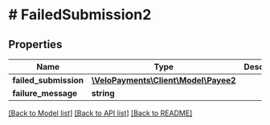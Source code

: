 # # FailedSubmission2

## Properties

Name | Type | Description | Notes
------------ | ------------- | ------------- | -------------
**failed_submission** | [**\VeloPayments\Client\Model\Payee2**](Payee2.md) |  | [optional] 
**failure_message** | **string** |  | [optional] 

[[Back to Model list]](../../README.md#documentation-for-models) [[Back to API list]](../../README.md#documentation-for-api-endpoints) [[Back to README]](../../README.md)



